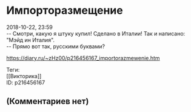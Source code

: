 Импорторазмещение
=================

  
2018-10-22, 23:59  
 -- Смотри, какую я штуку купил! Сделано в Италии! Так и написано: "Мэйд ин Италия".   
 -- Прямо вот так, русскими буквами?   
  
<https://diary.ru/~zHz00/p216456167_importorazmewenie.htm>  
  
Теги:  
[[Викторика]]  
ID: p216456167  


(Комментариев нет)
------------------